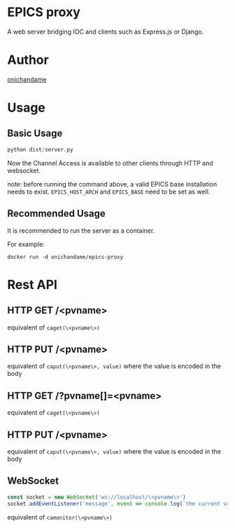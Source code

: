 # EPICS proxy

A web server bridging IOC and clients such as Express.js or Django.

# Author

[onichandame](https://github.com/onichandame)

# Usage

## Basic Usage

```python
python dist/server.py
```

Now the Channel Access is available to other clients through HTTP and websocket.

note: before running the command above, a valid EPICS base installation needs to exist. `EPICS_HOST_ARCH` and `EPICS_BASE` need to be set as well.

## Recommended Usage

It is recommended to run the server as a container.

For example:

```docker
docker run -d onichandame/epics-proxy
```

# Rest API

## HTTP GET /\<pvname\>

equivalent of `caget(\<pvname\>)`

## HTTP PUT /\<pvname\>

equivalent of `caput(\<pvname\>, value)` where the value is encoded in the body

## HTTP GET /?pvname[]=\<pvname\>

equivalent of `caget(\<pvname\>)`

## HTTP PUT /\<pvname\>

equivalent of `caput(\<pvname\>, value)` where the value is encoded in the body

## WebSocket

```javascript
const socket = new WebSocket('ws://localhost/\<pvname\>')
socket.addEventListener('message', event => console.log(`the current value is ${event.data}`))
```

equivalent of `camonitor(\<pvname\>)`
